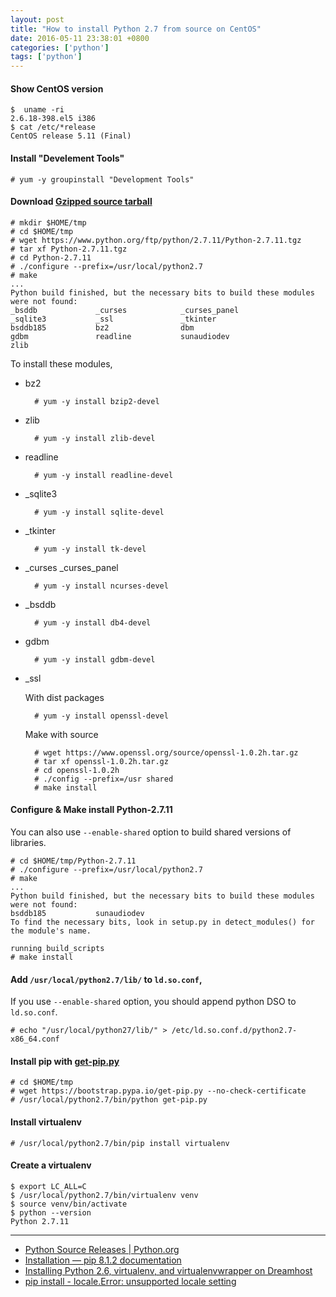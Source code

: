 ```yaml
---
layout: post
title: "How to install Python 2.7 from source on CentOS"
date: 2016-05-11 23:38:01 +0800
categories: ['python']
tags: ['python']
---
```

#### Show CentOS version

    $  uname -ri
    2.6.18-398.el5 i386
    $ cat /etc/*release
    CentOS release 5.11 (Final)

#### Install "Develement Tools"

    # yum -y groupinstall "Development Tools"

#### Download [Gzipped source tarball](https://www.python.org/ftp/python/2.7.11/Python-2.7.11.tgz)

    # mkdir $HOME/tmp
    # cd $HOME/tmp
    # wget https://www.python.org/ftp/python/2.7.11/Python-2.7.11.tgz
    # tar xf Python-2.7.11.tgz
    # cd Python-2.7.11
    # ./configure --prefix=/usr/local/python2.7
    # make
    ...
    Python build finished, but the necessary bits to build these modules were not found:
    _bsddb             _curses            _curses_panel   
    _sqlite3           _ssl               _tkinter        
    bsddb185           bz2                dbm             
    gdbm               readline           sunaudiodev     
    zlib

To install these modules,

* bz2

        # yum -y install bzip2-devel

* zlib

        # yum -y install zlib-devel

* readline

        # yum -y install readline-devel

* \_sqlite3

        # yum -y install sqlite-devel

* \_tkinter

        # yum -y install tk-devel

* \_curses \_curses\_panel

        # yum -y install ncurses-devel

* \_bsddb

        # yum -y install db4-devel

* gdbm

        # yum -y install gdbm-devel

* \_ssl

    With dist packages

        # yum -y install openssl-devel

    Make with source

        # wget https://www.openssl.org/source/openssl-1.0.2h.tar.gz
        # tar xf openssl-1.0.2h.tar.gz
        # cd openssl-1.0.2h
        # ./config --prefix=/usr shared
        # make install

#### Configure & Make install Python-2.7.11

You can also use `--enable-shared` option to build shared versions of libraries.

    # cd $HOME/tmp/Python-2.7.11
    # ./configure --prefix=/usr/local/python2.7
    # make
    ...
    Python build finished, but the necessary bits to build these modules were not found:
    bsddb185           sunaudiodev                        
    To find the necessary bits, look in setup.py in detect_modules() for the module's name.

    running build_scripts
    # make install

#### Add `/usr/local/python2.7/lib/` to `ld.so.conf`,

If you use `--enable-shared` option, you should append python DSO to `ld.so.conf`.

    # echo "/usr/local/python27/lib/" > /etc/ld.so.conf.d/python2.7-x86_64.conf

#### Install pip with [get-pip.py](https://bootstrap.pypa.io/get-pip.py)

    # cd $HOME/tmp
    # wget https://bootstrap.pypa.io/get-pip.py --no-check-certificate
    # /usr/local/python2.7/bin/python get-pip.py

#### Install virtualenv

    # /usr/local/python2.7/bin/pip install virtualenv

#### Create a virtualenv

    $ export LC_ALL=C
    $ /usr/local/python2.7/bin/virtualenv venv
    $ source venv/bin/activate
    $ python --version
    Python 2.7.11

* * *

* [Python Source Releases \| Python.org](https://www.python.org/downloads/source/)
* [Installation — pip 8.1.2 documentation](https://pip.pypa.io/en/stable/installing/#installing-with-get-pip-py)
* [Installing Python 2.6, virtualenv, and virtualenvwrapper on Dreamhost](http://andrew.io/weblog/2010/02/installing-python-2-6-virtualenv-and-virtualenvwrapper-on-dreamhost/)
* [pip install - locale.Error: unsupported locale setting](http://stackoverflow.com/questions/36394101/pip-install-locale-error-unsupported-locale-setting/36394262#36394262)
